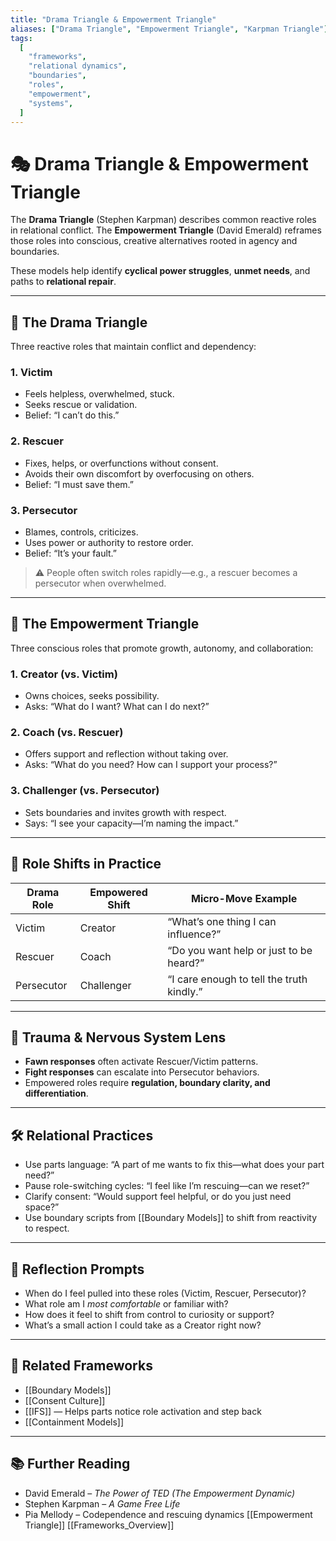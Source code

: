 ```yaml
---
title: "Drama Triangle & Empowerment Triangle"
aliases: ["Drama Triangle", "Empowerment Triangle", "Karpman Triangle"]
tags:
  [
    "frameworks",
    "relational dynamics",
    "boundaries",
    "roles",
    "empowerment",
    "systems",
  ]
---
```


<!-- @format -->

# 🎭 Drama Triangle & Empowerment Triangle

The **Drama Triangle** (Stephen Karpman) describes common reactive roles in relational conflict. The **Empowerment Triangle** (David Emerald) reframes those roles into conscious, creative alternatives rooted in agency and boundaries.

These models help identify **cyclical power struggles**, **unmet needs**, and paths to **relational repair**.

---

## 🔺 The Drama Triangle

Three reactive roles that maintain conflict and dependency:

### 1. **Victim**

- Feels helpless, overwhelmed, stuck.
- Seeks rescue or validation.
- Belief: “I can’t do this.”

### 2. **Rescuer**

- Fixes, helps, or overfunctions without consent.
- Avoids their own discomfort by overfocusing on others.
- Belief: “I must save them.”

### 3. **Persecutor**

- Blames, controls, criticizes.
- Uses power or authority to restore order.
- Belief: “It’s your fault.”

> ⚠️ People often switch roles rapidly—e.g., a rescuer becomes a persecutor when overwhelmed.

---

## 🔺 The Empowerment Triangle

Three conscious roles that promote growth, autonomy, and collaboration:

### 1. **Creator (vs. Victim)**

- Owns choices, seeks possibility.
- Asks: “What do I want? What can I do next?”

### 2. **Coach (vs. Rescuer)**

- Offers support and reflection without taking over.
- Asks: “What do you need? How can I support your process?”

### 3. **Challenger (vs. Persecutor)**

- Sets boundaries and invites growth with respect.
- Says: “I see your capacity—I’m naming the impact.”

---

## 🔄 Role Shifts in Practice

| Drama Role | Empowered Shift | Micro-Move Example                        |
| ---------- | --------------- | ----------------------------------------- |
| Victim     | Creator         | “What’s one thing I can influence?”       |
| Rescuer    | Coach           | “Do you want help or just to be heard?”   |
| Persecutor | Challenger      | “I care enough to tell the truth kindly.” |

---

## 🧠 Trauma & Nervous System Lens

- **Fawn responses** often activate Rescuer/Victim patterns.
- **Fight responses** can escalate into Persecutor behaviors.
- Empowered roles require **regulation, boundary clarity, and differentiation**.

---

## 🛠 Relational Practices

- Use parts language: “A part of me wants to fix this—what does your part need?”
- Pause role-switching cycles: “I feel like I’m rescuing—can we reset?”
- Clarify consent: “Would support feel helpful, or do you just need space?”
- Use boundary scripts from [[Boundary Models]] to shift from reactivity to respect.

---

## 💬 Reflection Prompts

- When do I feel pulled into these roles (Victim, Rescuer, Persecutor)?
- What role am I _most comfortable_ or familiar with?
- How does it feel to shift from control to curiosity or support?
- What’s a small action I could take as a Creator right now?

---

## 🔗 Related Frameworks

- [[Boundary Models]]
- [[Consent Culture]]
- [[IFS]] — Helps parts notice role activation and step back
- [[Containment Models]]

---

## 📚 Further Reading

- David Emerald – _The Power of TED (The Empowerment Dynamic)_
- Stephen Karpman – _A Game Free Life_
- Pia Mellody – Codependence and rescuing dynamics
  [[Empowerment Triangle]]
  [[Frameworks_Overview]]
